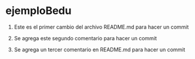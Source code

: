 # ejemploBedu

1. Este es el primer cambio del archivo README.md para hacer un commit

2. Se agrega este segundo comentario para hacer un commit

3. Se agrega un tercer comentario en README.md para hacer un commit
